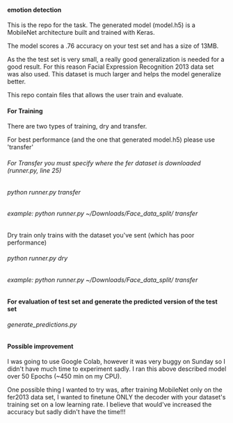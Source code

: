 #### emotion detection

This is the repo for the task. The generated model (model.h5) is a
MobileNet architecture built and trained with Keras.

The model scores a .76 accuracy on your test set and has a size of 13MB.

As the the test set is very small, a really good generalization is needed for a good result.
For this reason Facial Expression Recognition 2013 data set was also used. This dataset is much
larger and helps the model generalize better.

This repo contain files that allows the user train and evaluate.

#### For Training 

There are two types of training, dry and transfer.

For best performance (and the one that generated model.h5) please use 'transfer'

###### For Transfer you must specify where the fer dataset is downloaded (runner.py, line 25)

###### python runner.py <file-holding-original-data> transfer

###### example: python runner.py ~/Downloads/Face_data_split/ transfer


Dry train only trains with the dataset you've sent (which has poor performance)

###### python runner.py <file-holding-original-data> dry

###### example: python runner.py ~/Downloads/Face_data_split/ transfer

#### For evaluation of test set and generate the predicted version of the test set
###### generate_predictions.py

#### Possible improvement 
I was going to use Google Colab, however it was very buggy on Sunday so I didn't have much time to experiment sadly. 
I ran this above described model over 50 Epochs (~450 min on my CPU).

One possible thing I wanted to try was, after training MobileNet only on the fer2013 data set, I wanted to finetune 
ONLY the decoder with your dataset's training set on a low learning rate. I believe that would've increased the accuracy
but sadly didn't have the time!!! 
